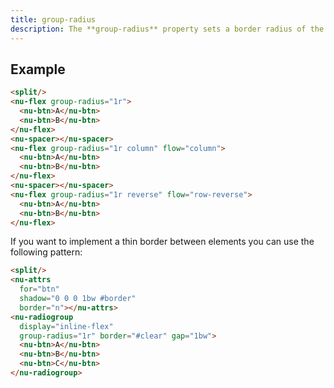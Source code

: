 ```yaml
---
title: group-radius
description: The **group-radius** property sets a border radius of the group of elements.
---
```


## Example

```html
<split/>
<nu-flex group-radius="1r">
  <nu-btn>A</nu-btn>
  <nu-btn>B</nu-btn>
</nu-flex>
<nu-spacer></nu-spacer>
<nu-flex group-radius="1r column" flow="column">
  <nu-btn>A</nu-btn>
  <nu-btn>B</nu-btn>
</nu-flex>
<nu-spacer></nu-spacer>
<nu-flex group-radius="1r reverse" flow="row-reverse">
  <nu-btn>A</nu-btn>
  <nu-btn>B</nu-btn>
</nu-flex>
```

If you want to implement a thin border between elements you can use the following pattern:

```html
<split/>
<nu-attrs
  for="btn"
  shadow="0 0 0 1bw #border"
  border="n"></nu-attrs>
<nu-radiogroup
  display="inline-flex"
  group-radius="1r" border="#clear" gap="1bw">
  <nu-btn>A</nu-btn>
  <nu-btn>B</nu-btn>
  <nu-btn>C</nu-btn>
</nu-radiogroup>
```
